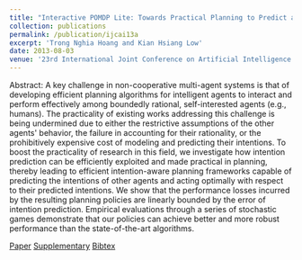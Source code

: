 ```yaml
---
title: "Interactive POMDP Lite: Towards Practical Planning to Predict and Exploit Intentions for Interacting with Self-Interested Agents"
collection: publications
permalink: /publication/ijcai13a
excerpt: 'Trong Nghia Hoang and Kian Hsiang Low'
date: 2013-08-03
venue: '23rd International Joint Conference on Artificial Intelligence (IJCAI)'
---
```

Abstract: A key challenge in non-cooperative multi-agent systems is that of developing efficient planning algorithms for intelligent agents to interact and perform effectively among boundedly rational, self-interested agents (e.g., humans). The practicality of existing works addressing this challenge is being undermined due to either the restrictive assumptions of the other agents' behavior, the failure in accounting for their rationality, or the prohibitively expensive cost of modeling and predicting their intentions. To boost the practicality of research in this field, we investigate how intention prediction can be efficiently exploited and made practical in planning, thereby leading to efficient intention-aware planning frameworks capable of predicting the intentions of other agents and acting optimally with respect to their predicted intentions. We show that the performance losses incurred by the resulting planning policies are linearly bounded by the error of intention prediction. Empirical evaluations through a series of stochastic games demonstrate that our policies can achieve better and more robust performance than the state-of-the-art algorithms. 

[Paper](http://htnghia87.github.io/files/ijcai13a.pdf)
[Supplementary](http://htnghia87.github.io/files/ijcai13a-supp.pdf)
[Bibtex](http://htnghia87.github.io/files/ijcai13a.bib)
